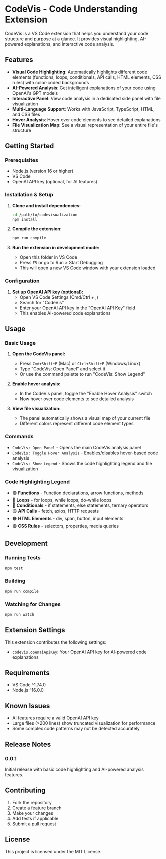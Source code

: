 # CodeVis - Code Understanding Extension

CodeVis is a VS Code extension that helps you understand your code structure and purpose at a glance. It provides visual highlighting, AI-powered explanations, and interactive code analysis.

## Features

- **Visual Code Highlighting**: Automatically highlights different code elements (functions, loops, conditionals, API calls, HTML elements, CSS rules) with color-coded backgrounds
- **AI-Powered Analysis**: Get intelligent explanations of your code using OpenAI's GPT models
- **Interactive Panel**: View code analysis in a dedicated side panel with file visualization
- **Multi-Language Support**: Works with JavaScript, TypeScript, HTML, and CSS files
- **Hover Analysis**: Hover over code elements to see detailed explanations
- **File Visualization Map**: See a visual representation of your entire file's structure

## Getting Started

### Prerequisites

- Node.js (version 16 or higher)
- VS Code
- OpenAI API key (optional, for AI features)

### Installation & Setup

1. **Clone and install dependencies:**
   ```bash
   cd /path/to/codevisualization
   npm install
   ```

2. **Compile the extension:**
   ```bash
   npm run compile
   ```

3. **Run the extension in development mode:**
   - Open this folder in VS Code
   - Press `F5` or go to Run > Start Debugging
   - This will open a new VS Code window with your extension loaded

### Configuration

1. **Set up OpenAI API key (optional):**
   - Open VS Code Settings (Cmd/Ctrl + ,)
   - Search for "CodeVis"
   - Enter your OpenAI API key in the "OpenAI API Key" field
   - This enables AI-powered code explanations

## Usage

### Basic Usage

1. **Open the CodeVis panel:**
   - Press `Cmd+Shift+P` (Mac) or `Ctrl+Shift+P` (Windows/Linux)
   - Type "CodeVis: Open Panel" and select it
   - Or use the command palette to run "CodeVis: Show Legend"

2. **Enable hover analysis:**
   - In the CodeVis panel, toggle the "Enable Hover Analysis" switch
   - Now hover over code elements to see detailed analysis

3. **View file visualization:**
   - The panel automatically shows a visual map of your current file
   - Different colors represent different code element types

### Commands

- `CodeVis: Open Panel` - Opens the main CodeVis analysis panel
- `CodeVis: Toggle Hover Analysis` - Enables/disables hover-based code analysis
- `CodeVis: Show Legend` - Shows the code highlighting legend and file visualization

### Code Highlighting Legend

- 🟢 **Functions** - Function declarations, arrow functions, methods
- 🔴 **Loops** - for loops, while loops, do-while loops
- 🔵 **Conditionals** - if statements, else statements, ternary operators
- 🟡 **API Calls** - fetch, axios, HTTP requests
- 🟠 **HTML Elements** - div, span, button, input elements
- 🟣 **CSS Rules** - selectors, properties, media queries

## Development

### Running Tests

```bash
npm test
```

### Building

```bash
npm run compile
```

### Watching for Changes

```bash
npm run watch
```

## Extension Settings

This extension contributes the following settings:

* `codevis.openaiApiKey`: Your OpenAI API key for AI-powered code explanations

## Requirements

- VS Code ^1.74.0
- Node.js ^16.0.0

## Known Issues

- AI features require a valid OpenAI API key
- Large files (>200 lines) show truncated visualization for performance
- Some complex code patterns may not be detected accurately

## Release Notes

### 0.0.1

Initial release with basic code highlighting and AI-powered analysis features.

## Contributing

1. Fork the repository
2. Create a feature branch
3. Make your changes
4. Add tests if applicable
5. Submit a pull request

## License

This project is licensed under the MIT License.
